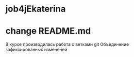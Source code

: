 # job4jEkaterina
# change README.md

В курсе производилась работа с ветками git
Объединение зафиксированных измененей